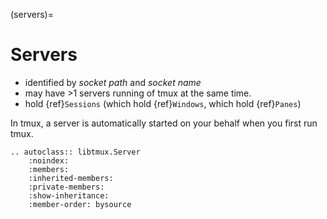 (servers)=

# Servers

- identified by _socket path_ and _socket name_
- may have >1 servers running of tmux at the same time.
- hold {ref}`Sessions` (which hold {ref}`Windows`, which hold
  {ref}`Panes`)

In tmux, a server is automatically started on your behalf
when you first run tmux.

```{eval-rst}
.. autoclass:: libtmux.Server
    :noindex:
    :members:
    :inherited-members:
    :private-members:
    :show-inheritance:
    :member-order: bysource
```
